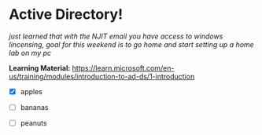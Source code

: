 # Active Directory! # 
*just learned that with the NJIT email you have access to windows lincensing, goal for this weekend is to go home and start setting up a home lab on my pc* <br>

__Learning Material:__ https://learn.microsoft.com/en-us/training/modules/introduction-to-ad-ds/1-introduction <br>

- [x] apples
- [ ] bananas
- [ ] peanuts

